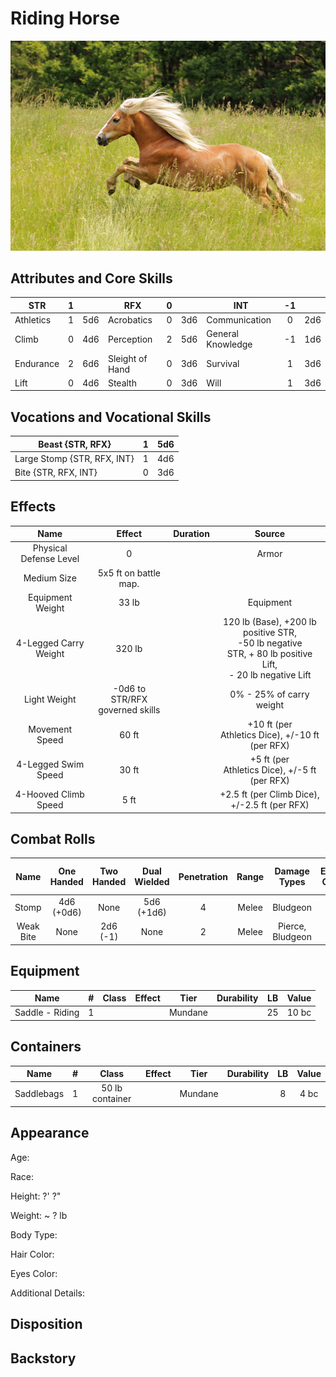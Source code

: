 # Riding Horse

![NotMyImage](Pony.png)

## Attributes and Core Skills

| STR       | 1 |    | RFX             | 0 |    | INT               | -1 |    |
| --------- | :-: | :-: | --------------- | :-: | :-: | ----------------- | :-: | :-: |
| Athletics | 1 | 5d6 | Acrobatics      | 0 | 3d6 | Communication     | 0 | 2d6 |
| Climb     | 0 | 4d6 | Perception      | 2 | 5d6 | General Knowledge | -1 | 1d6 |
| Endurance | 2 | 6d6 | Sleight of Hand | 0 | 3d6 | Survival          | 1 | 3d6 |
| Lift      | 0 | 4d6 | Stealth         | 0 | 3d6 | Will              | 1 | 3d6 |

## Vocations and Vocational Skills

| Beast {STR, RFX}            | 1 | 5d6 |
| --------------------------- | :-: | :-: |
| Large Stomp {STR, RFX, INT} | 1 | 4d6 |
| Bite {STR, RFX, INT}        | 0 | 3d6 |

## Effects

|          Name          |             Effect             | Duration |                                                       Source                                                       |
| :---------------------: | :-----------------------------: | :------: | :-----------------------------------------------------------------------------------------------------------------: |
| Physical Defense Level |                0                |          |                                                        Armor                                                        |
|       Medium Size       |     5x5 ft on battle map.     |          |                                                                                                                    |
|    Equipment Weight    |              33 lb              |          |                                                      Equipment                                                      |
| 4-Legged Carry Weight |             320 lb             |          | 120 lb (Base), +200 lb positive STR,<br />-50 lb negative STR, + 80 lb positive Lift,<br />- 20 lb negative Lift |
|      Light Weight      | -0d6 to STR/RFX governed skills |          |                                              0% - 25% of carry weight                                              |
| Movement Speed |              60 ft              |          |                              +10 ft (per Athletics Dice), +/-10 ft (per RFX)                              |
|   4-Legged Swim Speed   |              30 ft              |          |                              +5 ft (per Athletics Dice), +/-5 ft (per RFX)                              |
|  4-Hooved Climb Speed  |              5 ft              |          |                                 +2.5 ft (per Climb Dice), +/-2.5 ft (per RFX)                                 |

## Combat Rolls

|   Name   | One<br />Handed | Two<br />Handed | Dual<br />Wielded | Penetration | Range | Damage<br />Types | Engageable<br />Opponents | Area Of<br />Effect | Resource<br />Class |
| :-------: | :-------------: | :-------------: | :---------------: | :---------: | :---: | :---------------: | :-----------------------: | :-----------------: | :-----------------: |
|   Stomp   | 4d6<br />(+0d6) |      None      |  5d6<br />(+1d6)  |      4      | Melee |     Bludgeon     |           Rapid           |        None        |        None        |
| Weak Bite |      None      |  2d6<br />(-1)  |       None       |      2      | Melee | Pierce, Bludgeon |             1             |        None        |        None        |

## Equipment

| Name            | # | Class | Effect |  Tier  | Durability | LB | Value |
| --------------- | :-: | :---: | :----: | :-----: | :--------: | :-: | :---: |
| Saddle - Riding | 1 |      |        | Mundane |            | 25 | 10 bc |

## Containers

| Name       | # |      Class      | Effect |  Tier  | Durability | LB | Value |
| ---------- | :-: | :-------------: | :----: | :-----: | :--------: | :-: | :---: |
| Saddlebags | 1 | 50 lb container |        | Mundane |            | 8 | 4 bc |

## Appearance

Age:

Race:

Height: ?' ?"

Weight: ~ ? lb

Body Type:

Hair Color:

Eyes Color:

Additional Details:

## Disposition

## Backstory

